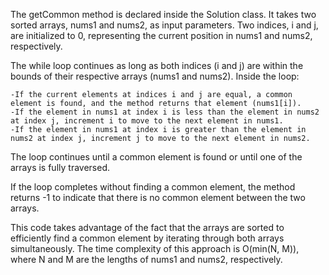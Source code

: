 The getCommon method is declared inside the Solution class. It takes two sorted arrays, nums1 and nums2, as input parameters. Two indices, i and j, are initialized to 0, representing the current position in nums1 and nums2, respectively.

The while loop continues as long as both indices (i and j) are within the bounds of their respective arrays (nums1 and nums2). Inside the loop:

    -If the current elements at indices i and j are equal, a common element is found, and the method returns that element (nums1[i]).
    -If the element in nums1 at index i is less than the element in nums2 at index j, increment i to move to the next element in nums1.
    -If the element in nums1 at index i is greater than the element in nums2 at index j, increment j to move to the next element in nums2.

The loop continues until a common element is found or until one of the arrays is fully traversed.

If the loop completes without finding a common element, the method returns -1 to indicate that there is no common element between the two arrays.

This code takes advantage of the fact that the arrays are sorted to efficiently find a common element by iterating through both arrays simultaneously. The time complexity of this approach is O(min(N, M)), where N and M are the lengths of nums1 and nums2, respectively.